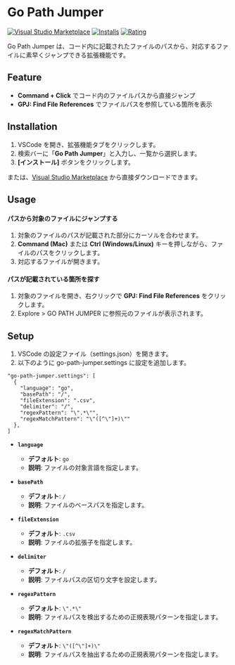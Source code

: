 # Go Path Jumper

[![Visual Studio Marketplace](https://img.shields.io/visual-studio-marketplace/v/cr4ne89.go-path-jumper)](https://marketplace.visualstudio.com/items?itemName=cr4ne89.go-path-jumper)
[![Installs](https://img.shields.io/visual-studio-marketplace/i/cr4ne89.go-path-jumper)](https://marketplace.visualstudio.com/items?itemName=cr4ne89.go-path-jumper)
[![Rating](https://img.shields.io/visual-studio-marketplace/r/cr4ne89.go-path-jumper)](https://marketplace.visualstudio.com/items?itemName=cr4ne89.go-path-jumper)

Go Path Jumper は、コード内に記載されたファイルのパスから、対応するファイルに素早くジャンプできる拡張機能です。

## Feature

- **Command + Click** でコード内のファイルパスから直接ジャンプ
- **GPJ: Find File References** でファイルパスを参照している箇所を表示

## Installation

1. VSCode を開き、拡張機能タブをクリックします。
2. 検索バーに「**Go Path Jumper**」と入力し、一覧から選択します。
3. **[インストール]** ボタンをクリックします。

または、[Visual Studio Marketplace](https://marketplace.visualstudio.com/items?itemName=cr4ne89.go-path-jumper) から直接ダウンロードできます。

## Usage

#### パスから対象のファイルにジャンプする

1. 対象のファイルのパスが記載された部分にカーソルを合わせます。
2. **Command (Mac)** または **Ctrl (Windows/Linux)** キーを押しながら、ファイルのパスをクリックします。
3. 対応するファイルが開きます。

#### パスが記載されている箇所を探す

1. 対象のファイルを開き、右クリックで **GPJ: Find File References** をクリックします。
2. Explore > GO PATH JUMPER に参照元のファイルが表示されます。

## Setup

1. VSCode の設定ファイル（settings.json）を開きます。
2. 以下のように go-path-jumper.settings に設定を追加します。

```
"go-path-jumper.settings": [
  {
    "language": "go",
    "basePath": "/",
    "fileExtension": ".csv",
    "delimiter": "/",
    "regexPattern": "\".*\"",
    "regexMatchPattern": "\"([^\"]+)\""
  },
]
```

- **`language`**

  - **デフォルト**: `go`
  - **説明**: ファイルの対象言語を指定します。

- **`basePath`**

  - **デフォルト**: `/`
  - **説明**: ファイルのベースパスを指定します。

- **`fileExtension`**

  - **デフォルト**: `.csv`
  - **説明**: ファイルの拡張子を指定します。

- **`delimiter`**

  - **デフォルト**: `/`
  - **説明**: ファイルパスの区切り文字を設定します。

- **`regexPattern`**

  - **デフォルト**: `\".*\"`
  - **説明**: ファイルパスを検出するための正規表現パターンを指定します。

- **`regexMatchPattern`**
  - **デフォルト**: `\"([^\"]+)\"`
  - **説明**: ファイルパスを抽出するための正規表現パターンを指定します。
